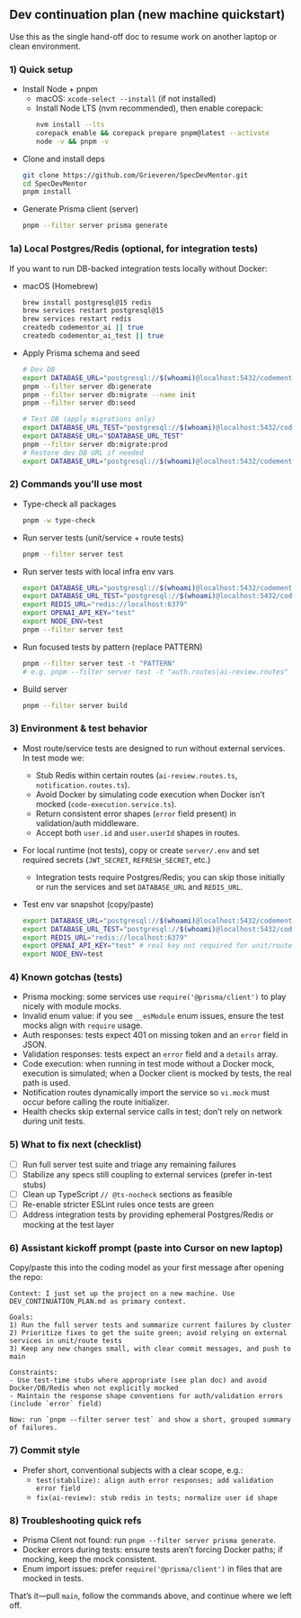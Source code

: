 ## Dev continuation plan (new machine quickstart)

Use this as the single hand-off doc to resume work on another laptop or clean environment.

### 1) Quick setup

- Install Node + pnpm
  - macOS: `xcode-select --install` (if not installed)
  - Install Node LTS (nvm recommended), then enable corepack:
    ```bash
    nvm install --lts
    corepack enable && corepack prepare pnpm@latest --activate
    node -v && pnpm -v
    ```
- Clone and install deps
  ```bash
  git clone https://github.com/Grieveren/SpecDevMentor.git
  cd SpecDevMentor
  pnpm install
  ```
- Generate Prisma client (server)
  ```bash
  pnpm --filter server prisma generate
  ```

### 1a) Local Postgres/Redis (optional, for integration tests)

If you want to run DB-backed integration tests locally without Docker:

- macOS (Homebrew)

  ```bash
  brew install postgresql@15 redis
  brew services restart postgresql@15
  brew services restart redis
  createdb codementor_ai || true
  createdb codementor_ai_test || true
  ```

- Apply Prisma schema and seed

  ```bash
  # Dev DB
  export DATABASE_URL="postgresql://$(whoami)@localhost:5432/codementor_ai?schema=public"
  pnpm --filter server db:generate
  pnpm --filter server db:migrate --name init
  pnpm --filter server db:seed

  # Test DB (apply migrations only)
  export DATABASE_URL_TEST="postgresql://$(whoami)@localhost:5432/codementor_ai_test?schema=public"
  export DATABASE_URL="$DATABASE_URL_TEST"
  pnpm --filter server db:migrate:prod
  # Restore dev DB URL if needed
  export DATABASE_URL="postgresql://$(whoami)@localhost:5432/codementor_ai?schema=public"
  ```

### 2) Commands you’ll use most

- Type-check all packages
  ```bash
  pnpm -w type-check
  ```
- Run server tests (unit/service + route tests)

  ```bash
  pnpm --filter server test
  ```

- Run server tests with local infra env vars
  ```bash
  export DATABASE_URL="postgresql://$(whoami)@localhost:5432/codementor_ai?schema=public"
  export DATABASE_URL_TEST="postgresql://$(whoami)@localhost:5432/codementor_ai_test?schema=public"
  export REDIS_URL="redis://localhost:6379"
  export OPENAI_API_KEY="test"
  export NODE_ENV=test
  pnpm --filter server test
  ```
- Run focused tests by pattern (replace PATTERN)
  ```bash
  pnpm --filter server test -t "PATTERN"
  # e.g. pnpm --filter server test -t "auth.routes|ai-review.routes"
  ```
- Build server
  ```bash
  pnpm --filter server build
  ```

### 3) Environment & test behavior

- Most route/service tests are designed to run without external services. In test mode we:
  - Stub Redis within certain routes (`ai-review.routes.ts`, `notification.routes.ts`).
  - Avoid Docker by simulating code execution when Docker isn’t mocked (`code-execution.service.ts`).
  - Return consistent error shapes (`error` field present) in validation/auth middleware.
  - Accept both `user.id` and `user.userId` shapes in routes.
- For local runtime (not tests), copy or create `server/.env` and set required secrets (`JWT_SECRET`, `REFRESH_SECRET`, etc.)

  - Integration tests require Postgres/Redis; you can skip those initially or run the services and set `DATABASE_URL` and `REDIS_URL`.

- Test env var snapshot (copy/paste)
  ```bash
  export DATABASE_URL="postgresql://$(whoami)@localhost:5432/codementor_ai?schema=public"
  export DATABASE_URL_TEST="postgresql://$(whoami)@localhost:5432/codementor_ai_test?schema=public"
  export REDIS_URL="redis://localhost:6379"
  export OPENAI_API_KEY="test" # real key not required for unit/route tests
  export NODE_ENV=test
  ```

### 4) Known gotchas (tests)

- Prisma mocking: some services use `require('@prisma/client')` to play nicely with module mocks.
- Invalid enum value: if you see `__esModule` enum issues, ensure the test mocks align with `require` usage.
- Auth responses: tests expect 401 on missing token and an `error` field in JSON.
- Validation responses: tests expect an `error` field and a `details` array.
- Code execution: when running in test mode without a Docker mock, execution is simulated; when a Docker client is mocked by tests, the real path is used.
- Notification routes dynamically import the service so `vi.mock` must occur before calling the route initializer.
- Health checks skip external service calls in test; don’t rely on network during unit tests.

### 5) What to fix next (checklist)

- [ ] Run full server test suite and triage any remaining failures
- [ ] Stabilize any specs still coupling to external services (prefer in-test stubs)
- [ ] Clean up TypeScript `// @ts-nocheck` sections as feasible
- [ ] Re-enable stricter ESLint rules once tests are green
- [ ] Address integration tests by providing ephemeral Postgres/Redis or mocking at the test layer

### 6) Assistant kickoff prompt (paste into Cursor on new laptop)

Copy/paste this into the coding model as your first message after opening the repo:

```
Context: I just set up the project on a new machine. Use DEV_CONTINUATION_PLAN.md as primary context.

Goals:
1) Run the full server tests and summarize current failures by cluster
2) Prioritize fixes to get the suite green; avoid relying on external services in unit/route tests
3) Keep any new changes small, with clear commit messages, and push to main

Constraints:
- Use test-time stubs where appropriate (see plan doc) and avoid Docker/DB/Redis when not explicitly mocked
- Maintain the response shape conventions for auth/validation errors (include `error` field)

Now: run `pnpm --filter server test` and show a short, grouped summary of failures.
```

### 7) Commit style

- Prefer short, conventional subjects with a clear scope, e.g.:
  - `test(stabilize): align auth error responses; add validation error field`
  - `fix(ai-review): stub redis in tests; normalize user id shape`

### 8) Troubleshooting quick refs

- Prisma Client not found: run `pnpm --filter server prisma generate`.
- Docker errors during tests: ensure tests aren’t forcing Docker paths; if mocking, keep the mock consistent.
- Enum import issues: prefer `require('@prisma/client')` in files that are mocked in tests.

That’s it—pull `main`, follow the commands above, and continue where we left off.
